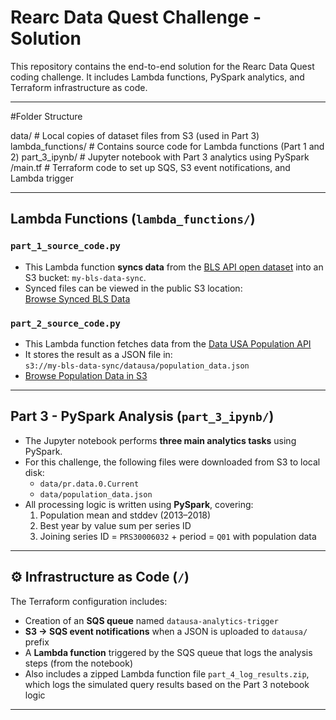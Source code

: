 # Rearc Data Quest Challenge - Solution

This repository contains the end-to-end solution for the Rearc Data Quest coding challenge. It includes Lambda functions, PySpark analytics, and Terraform infrastructure as code.

---

#Folder Structure

data/                  # Local copies of dataset files from S3 (used in Part 3)
lambda_functions/      # Contains source code for Lambda functions (Part 1 and 2)
part_3_ipynb/          # Jupyter notebook with Part 3 analytics using PySpark
/main.tf             # Terraform code to set up SQS, S3 event notifications, and Lambda trigger


---

## Lambda Functions (`lambda_functions/`)

### `part_1_source_code.py`

- This Lambda function **syncs data** from the [BLS API open dataset](https://download.bls.gov/pub/time.series/pr/) into an S3 bucket: `my-bls-data-sync`.
- Synced files can be viewed in the public S3 location:  
  [Browse Synced BLS Data](https://us-east-1.console.aws.amazon.com/s3/buckets/my-bls-data-sync?region=us-east-1&prefix=pub/time.series/pr/&showversions=false)

###  `part_2_source_code.py`

- This Lambda function fetches data from the [Data USA Population API](https://datausa.io/api/data?drilldowns=Nation&measures=Population)
- It stores the result as a JSON file in:  
  `s3://my-bls-data-sync/datausa/population_data.json`
- [Browse Population Data in S3](https://us-east-1.console.aws.amazon.com/s3/buckets/my-bls-data-sync?region=us-east-1&prefix=datausa/&showversions=false)

---

## Part 3 - PySpark Analysis (`part_3_ipynb/`)

- The Jupyter notebook performs **three main analytics tasks** using PySpark.
- For this challenge, the following files were downloaded from S3 to local disk:
  - `data/pr.data.0.Current`
  - `data/population_data.json`
- All processing logic is written using **PySpark**, covering:
  1. Population mean and stddev (2013–2018)
  2. Best year by value sum per series ID
  3. Joining series ID = `PRS30006032` + period = `Q01` with population data

---

## ⚙️ Infrastructure as Code (`/`)

The Terraform configuration includes:

- Creation of an **SQS queue** named `datausa-analytics-trigger`
- **S3 → SQS event notifications** when a JSON is uploaded to `datausa/` prefix
- A **Lambda function** triggered by the SQS queue that logs the analysis steps (from the notebook)
- Also includes a zipped Lambda function file `part_4_log_results.zip`, which logs the simulated query results based on the Part 3 notebook logic


---

